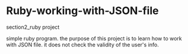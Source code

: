 # Ruby-working-with-JSON-file
section2_ruby project

simple ruby program.
the purpose of this project is to learn how to work with 
JSON file.
it does not check the validity of the user's info.
